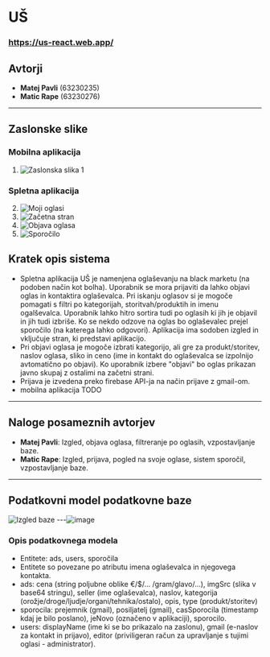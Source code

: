 # UŠ
### https://us-react.web.app/

## Avtorji
- **Matej Pavli** (63230235)
- **Matic Rape** (63230276)

---

## Zaslonske slike

### Mobilna aplikacija
1. ![Zaslonska slika 1](pot-do-slike)

### Spletna aplikacija
2. ![Moji oglasi](https://github.com/user-attachments/assets/62b0cb05-6e4c-4935-8b4e-66b107961bfc)
3. ![Začetna stran](https://github.com/user-attachments/assets/767b788b-cbdc-4611-9901-5af9fc313437)
4. ![Objava oglasa](https://github.com/user-attachments/assets/1cdb41f6-f0d7-49a5-977b-55b68971b718)
5. ![Sporočilo](https://github.com/user-attachments/assets/d54a9f05-cd25-44ed-b5b8-b22f5a7ba353)





## Kratek opis sistema
- Spletna aplikacija UŠ je namenjena oglaševanju na black marketu (na podoben način kot bolha). Uporabnik se mora prijaviti da lahko objavi oglas in kontaktira oglaševalca. Pri iskanju oglasov si je mogoče pomagati s filtri po kategorijah, storitvah/produktih in imenu ogalševalca. Uporabnik lahko hitro sortira tudi po oglasih ki jih je objavil in jih tudi izbriše. Ko se nekdo odzove na oglas bo oglaševalec prejel sporočilo (na katerega lahko odgovori). Aplikacija ima sodoben izgled in vključuje stran, ki predstavi aplikacijo. 
- Pri objavi oglasa je mogoče izbrati kategorijo, ali gre za produkt/storitev, naslov oglasa, sliko in ceno (ime in kontakt do oglaševalca se izpolnijo avtomatično po objavi). Ko uporabnik izbere "objavi" bo oglas prikazan javno skupaj z ostalimi na začetni strani.
- Prijava je izvedena preko firebase API-ja na način prijave z gmail-om. 
- mobilna aplikacija TODO

---

## Naloge posameznih avtorjev
- **Matej Pavli**: Izgled, objava oglasa, filtreranje po oglasih, vzpostavljanje baze.
- **Matic Rape**: Izgled, prijava, pogled na svoje oglase, sistem sporočil, vzpostavljanje baze.

---

## Podatkovni model podatkovne baze
![Izgled baze]()
---![image](https://github.com/user-attachments/assets/4d9e5633-d977-4464-afb3-c99d3ca2a2fa)

### Opis podatkovnega modela
- Entitete: ads, users, sporočila
- Entitete so povezane po atributu imena oglaševalca in njegovega kontakta.
- ads: cena (string poljubne oblike €/$/... /gram/glavo/...), imgSrc (slika v base64 stringu), seller (ime oglaševalca), naslov, kategorija (orožje/droge/ljudje/organi/tehnika/ostalo), opis, type (produkt/storitev)
- sporocila: prejemnik (gmail), posiljatelj (gmail), casSporocila (timestamp kdaj je bilo poslano), jeNovo (označeno v aplikaciji), sporocilo.
- users: displayName (ime ki se bo prikazalo na zaslonu), gmail (e-naslov za kontakt in prijavo), editor (priviligeran račun za upravljanje s tujimi oglasi - administrator).
